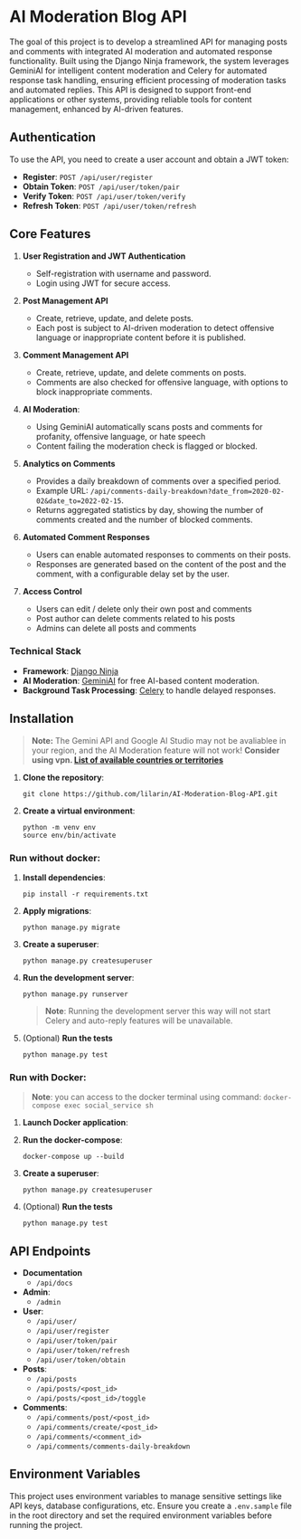 # AI Moderation Blog API

The goal of this project is to develop a streamlined API for managing posts and comments 
with integrated AI moderation and automated response functionality. 
Built using the Django Ninja framework, the system leverages GeminiAI 
for intelligent content moderation and Celery for automated response task handling, 
ensuring efficient processing of moderation tasks and automated replies. 
This API is designed to support front-end applications or other systems, providing 
reliable tools for content management, enhanced by AI-driven features.

## Authentication

To use the API, you need to create a user account and obtain a JWT token:

- **Register**: `POST /api/user/register`
- **Obtain Token**: `POST /api/user/token/pair`
- **Verify Token**: `POST /api/user/token/verify`
- **Refresh Token**: `POST /api/user/token/refresh`

## Core Features

1. **User Registration and JWT Authentication**
   - Self-registration with username and password.
   - Login using JWT for secure access.

2. **Post Management API**
   - Create, retrieve, update, and delete posts.
   - Each post is subject to AI-driven moderation to detect offensive language or inappropriate content before it is published.

3. **Comment Management API**
   - Create, retrieve, update, and delete comments on posts.
   - Comments are also checked for offensive language, with options to block inappropriate comments.

4. **AI Moderation**: 
   - Using GeminiAI automatically scans posts and comments for profanity, offensive language, or hate speech
   - Content failing the moderation check is flagged or blocked.

5. **Analytics on Comments**
   - Provides a daily breakdown of comments over a specified period.
   - Example URL: `/api/comments-daily-breakdown?date_from=2020-02-02&date_to=2022-02-15`.
   - Returns aggregated statistics by day, showing the number of comments created and the number of blocked comments.

6. **Automated Comment Responses**
   - Users can enable automated responses to comments on their posts.
   - Responses are generated based on the content of the post and the comment, with a configurable delay set by the user.

7. **Access Control**
   - Users can edit / delete only their own post and comments
   - Post author can delete comments related to his posts
   - Admins can delete all posts and comments


### Technical Stack

- **Framework**: [Django Ninja](https://django-ninja.dev/)
- **AI Moderation**: [GeminiAI](https://ai.google.dev/pricing) for free AI-based content moderation.
- **Background Task Processing**: [Celery](https://docs.celeryproject.org/) to handle delayed responses.

## Installation

> **Note:** The Gemini API and Google AI Studio may not be avaliablee in your region, and the AI Moderation feature will not work!
> **Consider using vpn. [List of available countries or territories](https://ai.google.dev/gemini-api/docs/available-regions)**

1. **Clone the repository**:
    ```
    git clone https://github.com/lilarin/AI-Moderation-Blog-API.git
    ```
2. **Create a virtual environment**:
    ```
    python -m venv env
    source env/bin/activate
    ```
### Run without docker:

1. **Install dependencies**:
    ```
    pip install -r requirements.txt
    ```
2. **Apply migrations**:
    ```
    python manage.py migrate
    ```
3. **Create a superuser**:
    ```
    python manage.py createsuperuser
    ```
4. **Run the development server**:
    ```
    python manage.py runserver
    ```
    > **Note**: Running the development server this way will not start 
    > Celery and auto-reply features will be unavailable.

5. (Optional) **Run the tests**
    ```
    python manage.py test
    ```

### Run with Docker:

> **Note**: you can access to the docker terminal using command:
   ``docker-compose exec social_service sh``

1. **Launch Docker application**:

2. **Run the docker-compose**:
    ```
    docker-compose up --build
    ```
   
3. **Create a superuser**:
   ```
   python manage.py createsuperuser
   ```

4. (Optional) **Run the tests**
    ```
    python manage.py test
    ```

## API Endpoints

- **Documentation**
  - `/api/docs`
- **Admin**:
  - `/admin`
- **User**:
  - `/api/user/`
  - `/api/user/register`
  - `/api/user/token/pair`
  - `/api/user/token/refresh`
  - `/api/user/token/obtain`
- **Posts**:
  - `/api/posts`
  - `/api/posts/<post_id>`
  - `/api/posts/<post_id>/toggle`
- **Comments**:
  - `/api/comments/post/<post_id>`
  - `/api/comments/create/<post_id>`
  - `/api/comments/<comment_id>`
  - `/api/comments/comments-daily-breakdown`

## Environment Variables

This project uses environment variables to manage sensitive 
settings like API keys, database configurations, etc. Ensure
you create a `.env.sample` file in the root directory and set
the required environment variables before running the project.
